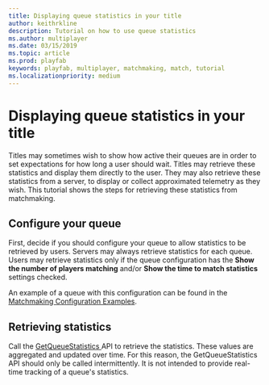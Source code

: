 ```yaml
---
title: Displaying queue statistics in your title
author: keithrkline
description: Tutorial on how to use queue statistics
ms.author: multiplayer
ms.date: 03/15/2019
ms.topic: article
ms.prod: playfab
keywords: playfab, multiplayer, matchmaking, match, tutorial
ms.localizationpriority: medium
---
```


# Displaying queue statistics in your title

Titles may sometimes wish to show how active their queues are in order to set
expectations for how long a user should wait. Titles may retrieve these
statistics and display them directly to the user. They may also retrieve these
statistics from a server, to display or collect approximated telemetry as they
wish. This tutorial shows the steps for retrieving these statistics from
matchmaking.

## Configure your queue

First, decide if you should configure your queue to allow statistics to be
retrieved by users. Servers may always retrieve statistics for each queue.
Users may retrieve statistics only if the queue configuration has the **Show the
number of players matching** and/or **Show the time to match statistics** settings
checked.

An example of a queue with this configuration can be found in the
[Matchmaking Configuration Examples](config-examples.md#enabling-statistics).

## Retrieving statistics

Call the [GetQueueStatistics
](xref:titleid.playfabapi.com.multiplayer.matchmaking.getqueuestatistics) API
to retrieve the statistics. These values are aggregated and updated over time.
For this reason, the GetQueueStatistics API should only be called
intermittently. It is not intended to provide real-time tracking of a queue's
statistics.